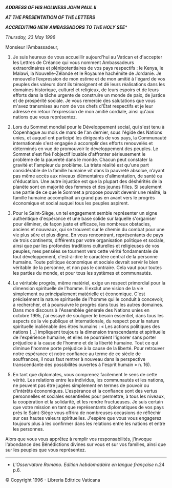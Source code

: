***ADDRESS OF HIS HOLINESS JOHN PAUL II***

***AT THE PRESENTATION OF THE LETTERS***

***ACCREDITING NEW AMBASSADORS TO THE HOLY SEE****

*Thursday, 23 May 1996*

Monsieur l’Ambassadeur,

1. Je suis heureux de vous accueillir aujourd'hui au Vatican et d'accepter les Lettres de Créance qui vous nomment Ambassadeurs extraordinaires et plénipotentiaires de vos pays respectifs : le Kenya, le Malawi, la Nouvelle-Zélande et le Royaume hachémite de Jordanie. Je renouvelle l’expression de mon estime et de mon amitié à l'égard de vos peuples des valeurs dont ils témoignent et dé leurs réalisations dans les domaines historique, culturel et religieux, de leurs espoirs et de leurs efforts dans la tâche urgente de construire un monde de paix, de justice et de prospérité sociale. Je vous remercie des salutations que vous m'avez transmises au nom de vos chefs d'État respectifs et je leur adresse en retour l'expression de mon amitié cordiale, ainsi qu'aux nations que vous représentez.

2. Lors du Sommet mondial pour le Développement social, qui s'est tenu à Copenhague au mois de mars de l'an dernier, sous l'égide des Nations unies, et auquel ont participé les dirigeants de vos pays, la Communauté internationale s'est engagée à accomplir des efforts renouvelés et déterminés en vue de promouvoir le développement des peuples. Le Sommet s'est fixé l'objectif louable d'affronter sérieusement le problème de la pauvreté dans le monde. Chacun peut constater la gravité et l'ampleur du problème. La triste réalité est qu'une part considérable de la famille humaine vit dans la pauvreté absolue, n’ayant pas même accès aux niveaux élémentaires d'alimentation, de santé ou d'éducation. Une autre injustice est que la plupart des déshérités de la planète sont en majorité des femmes et des jeunes filles. Si seulement une partie de ce que le Sommet a propose pouvait devenir une réalité, la famille humaine accomplirait un grand pas en avant vers le progrès économique et social auquel tous les peuples aspirent.

3. Pour le Saint-Siège, un tel engagement semble représenter un signe authentique d'espérance et une base solide sur laquelle s'organiser pour éliminer, de façon juste et efficace, les nombreux obstacles, anciens et nouveaux, qui se trouvent sur le chemin du combat pour une vie plus sûre et plus digne. En vous rencontrant, représentants de pays de trois continents, différents par votre organisation politique et sociale, ainsi que par les profondes traditions culturelles et religieuses de vos peuples, mes pensées se tournent vers cette vérité fondamentale de tout développement, c'est-à-dire le caractère central de la personne humaine. Toute politique économique et sociale devrait servir le bien véritable de la personne, et non pas le contraire. Cela vaut pour toutes les parties du monde, et pour tous les systèmes et communautés.

4. Le véritable progrès, même matériel, exige un respect primordial pour la dimension spirituelle de l'homme. Il exclut une vision de la vie simplement ou principalement matérielle et économique. C'est précisément la nature spirituelle de l'homme qui le conduit à concevoir, à rechercher, et à poursuivre le progrès dans tous les autres domaines. Dans mon discours à l'Assemblée générale des Nations unies en octobre 1995, j'ai essayé de souligner le besoin essentiel, dans tous les aspects de la vie publique et internationale, du respect pour la nature spirituelle inaliénable des êtres humains : « Les actions politiques des nations [...] impliquent toujours la dimension transcendante et spirituelle de l'expérience humaine, et elles ne pourraient l'ignorer sans porter préjudice à la cause de l’homme et de la liberté humaine. Tout ce qui diminue l'homme porte préjudice à la cause de la liberté. Pour retrouver notre espérance et notre confiance au terme de ce siècle de souffrances, il nous faut rentrer à nouveau dans la perspective transcendante des possibilités ouvertes à l'esprit humain » n. 16).

5. En tant que diplomates, vous comprenez facilement le sens de cette vérité. Les relations entre les individus, les communautés et les nations, ne peuvent pas être jugées simplement en termes de pouvoir ou d'intérêts économiques. L'espérance et la confiance sont des vertus personnelles et sociales essentielles pour permettre, à tous les niveaux, la coopération et la solidarité, et les rendre fructueuses. Je suis certain que votre mission en tant que représentants diplomatiques de vos pays près le Saint-Siège vous offrira de nombreuses occasions de réfléchir sur ces hautes valeurs spirituelles. J'espère que vous vous engagerez toujours plus à les confirmer dans les relations entre les nations et entre les personnes.

Alors que vous vous apprêtez à remplir vos responsabilités, j'invoque l'abondance des Bénédictions divines sur vous et sur vos familles, ainsi que sur les peuples que vous représentez.

* * *

* *L'Osservatore Romano. Edition hebdomadaire en langue française* n.24 p.6.

© Copyright 1996 - Libreria Editrice Vaticana